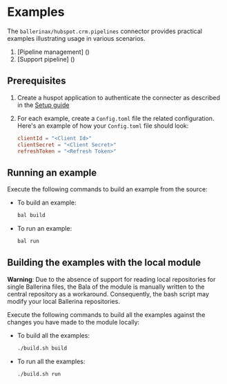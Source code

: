 # Examples

The `ballerinax/hubspot.crm.pipelines` connector provides practical examples illustrating usage in various scenarios.

[//]: # (TODO: Add examples)
1. [Pipeline management] ()
2. [Support pipeline] ()

## Prerequisites

[//]: # (TODO: Add prerequisites)
1. Create a huspot application to authenticate the connecter as described in the [Setup guide]()
2. For each example, create a `Config.toml` file the related configuration. Here's an example of how your `Config.toml` file should look:

    ```toml
    clientId = "<Client Id>"
    clientSecret = "<Client Secret>"
    refreshToken = "<Refresh Token>"
    ```


## Running an example

Execute the following commands to build an example from the source:

* To build an example:

    ```bash
    bal build
    ```

* To run an example:

    ```bash
    bal run
    ```

## Building the examples with the local module

**Warning**: Due to the absence of support for reading local repositories for single Ballerina files, the Bala of the module is manually written to the central repository as a workaround. Consequently, the bash script may modify your local Ballerina repositories.

Execute the following commands to build all the examples against the changes you have made to the module locally:

* To build all the examples:

    ```bash
    ./build.sh build
    ```

* To run all the examples:

    ```bash
    ./build.sh run
    ```
